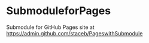 # SubmoduleforPages


Submodule for GitHub Pages site at https://admin.github.com/staceb/PageswithSubmodule
